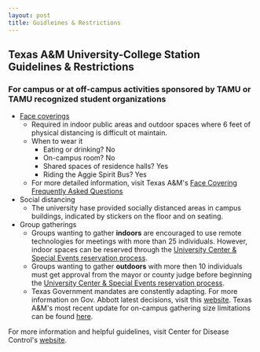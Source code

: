 ```yaml
---
layout: post
title: Guidleines & Restrictions
---
```

## Texas A&M University-College Station Guidelines & Restrictions
### For campus or at off-campus activities sponsored by TAMU or TAMU recognized student organizations
  * [Face coverings](https://www.tamu.edu/coronavirus/messages/face-coverings-on-campus.html)
    * Required in indoor public areas and outdoor spaces where 6 feet of physical distancing is difficult ot maintain.
    * When to wear it
      * Eating or drinking? No
      * On-campus room? No
      * Shared spaces of residence halls? Yes
      * Riding the Aggie Spirit Bus? Yes
    * For more detailed information, visit Texas A&M's [Face Covering Frequently Asked Questions](https://provost.tamu.edu/Menu/News/TAMU-Face-Covering-FAQs?_ga=2.164356351.1381087170.1605901065-312577730.1564419345#wds2afakzw30)
  * Social distancing
    * The university hase provided socially distanced areas in campus buildings, indicated by stickers on the floor and on seating.
  * Group gatherings
    * Groups wanting to gather **indoors** are encouraged to use remote technologies for meetings with more than 25 individuals. However, indoor spaces can be reserved through the [University Center & Special Events reservation process](https://ucenter.tamu.edu/reserve/?_ga=2.169599969.1381087170.1605901065-312577730.1564419345). 
    * Groups wanting to gather **outdoors** with more then 10 individuals must get approval from the mayor or county judge before beginning the [University Center & Special Events reservation process](https://ucenter.tamu.edu/reserve/?_ga=2.169599969.1381087170.1605901065-312577730.1564419345). 
    * Texas Government mandates are constently adapting. For more information on Gov. Abbott latest decisions, visit this [website](https://gov.texas.gov/news/category/coronavirus).
Texas A&M's most recent update for on-campus gathering size limitations can be found [here](https://www.tamu.edu/coronavirus/messages/updated-on-campus-gathering-size-limitations.html).
    
For more information and helpful guidelines, visit Center for Disease Control's [website](https://www.cdc.gov/coronavirus/2019-ncov/prevent-getting-sick/index.html). 
